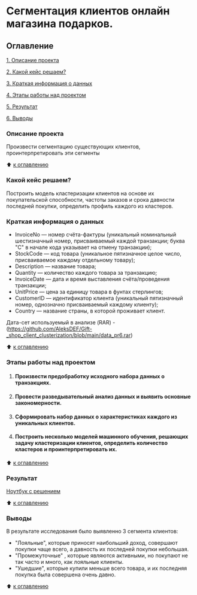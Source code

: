 # Сегментация клиентов онлайн магазина подарков.

## Оглавление 
[1. Описание проекта](https://github.com/AleksDEF/Gift-_shop_client_clusterization/blob/main/README.md#Описание-проекта)

[2. Какой кейс решаем?](https://github.com/AleksDEF/Gift-_shop_client_clusterization/blob/main/README.md#Какой-кейс-решаем)

[3. Краткая информация о данных](https://github.com/AleksDEF/Gift-_shop_client_clusterization/blob/main/README.md#Краткая-информация-о-данных)

[4. Этапы работы над проектом](https://github.com/AleksDEF/Gift-_shop_client_clusterization/blob/main/README.md#Этапы-работы-над-проектом)

[5. Результат](https://github.com/AleksDEF/Gift-_shop_client_clusterization/blob/main/README.md#Результат)

[6. Выводы](https://github.com/AleksDEF/Gift-_shop_client_clusterization/blob/main/README.md#Выводы)



### Описание проекта 
Произвести сегментацию существующих клиентов, проинтерпретировать эти сегменты

:arrow_up: [к оглавлению](https://github.com/AleksDEF/Gift-_shop_client_clusterization/blob/main/README.md#Оглавление)


### Какой кейс решаем?
Построить модель кластеризации клиентов на основе их покупательской способности, частоты заказов и срока давности последней покупки, определить профиль каждого из кластеров.

### Краткая информация о данных 
* InvoiceNo — номер счёта-фактуры (уникальный номинальный шестизначный номер, присваиваемый каждой транзакции; буква "C" в начале кода указывает на отмену транзакции);
* StockCode — код товара (уникальное пятизначное целое число, присваиваемое каждому отдельному товару);
* Description — название товара;
* Quantity — количество каждого товара за транзакцию;
* InvoiceDate — дата и время выставления счёта/проведения транзакции;
* UnitPrice — цена за единицу товара в фунтах стерлингов;
* CustomerID — идентификатор клиента (уникальный пятизначный номер, однозначно присваиваемый каждому клиенту);
* Country — название страны, в которой проживает клиент.

Дата-сет используемый в анализе (RAR) - (https://github.com/AleksDEF/Gift-_shop_client_clusterization/blob/main/data_pr6.rar)

:arrow_up: [к оглавлению](https://github.com/AleksDEF/Gift-_shop_client_clusterization/blob/main/README.md#Оглавление)

### Этапы работы над проектом
1. #### Произвести предобработку исходного набора данных о транзакциях.
2. #### Провести разведывательный анализ данных и выявить основные закономерности.
3. #### Сформировать набор данных о характеристиках каждого из уникальных клиентов.
4. #### Построить несколько моделей машинного обучения, решающих задачу кластеризации клиентов, определить количество кластеров и проинтерпретировать их.
:arrow_up: [к оглавлению](https://github.com/AleksDEF/Gift-_shop_client_clusterization/blob/main/README.md#Оглавление)

### Результат
[Ноутбук с решением](https://github.com/AleksDEF/Gift-_shop_client_clusterization/blob/main/Gift_shop_client_clusterization.ipynb)

:arrow_up: [к оглавлению](https://github.com/AleksDEF/Gift-_shop_client_clusterization/blob/main/README.md#Оглавление)

### Выводы
В результате исследования было выявленно 3 сегмента клиентов:
* "Лояльные",  которые приносят наибольший доход, совершают покупки чаще всего, а давность их последней покупки небольшая.
* "Промежуточные" , которые являются активными, но покупают не так часто и много, как лояльные клиенты. 
* "Ушедшие", которые купили меньше всего товара, и их последняя покупка была совершена очень давно.

:arrow_up: [к оглавлению](https://github.com/AleksDEF/Gift-_shop_client_clusterization/blob/main/README.md#Оглавление)
